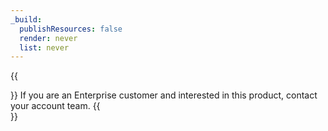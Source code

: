 ```yaml
---
_build:
  publishResources: false
  render: never
  list: never
---
```


{{<Aside header="Note:">}}
If you are an Enterprise customer and interested in this product, contact your account team.
{{</Aside>}}
